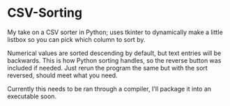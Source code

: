 # CSV-Sorting
My take on a CSV sorter in Python; uses tkinter to dynamically make a little listbox so you can pick which column to sort by.

Numerical values are sorted descending by default, but text entries will be backwards. This is how Python sorting handles, so the reverse button was included if needed. Just rerun the program the same but with the sort reversed, should meet what you need.

Currently this needs to be ran through a compiler, I'll package it into an executable soon.
